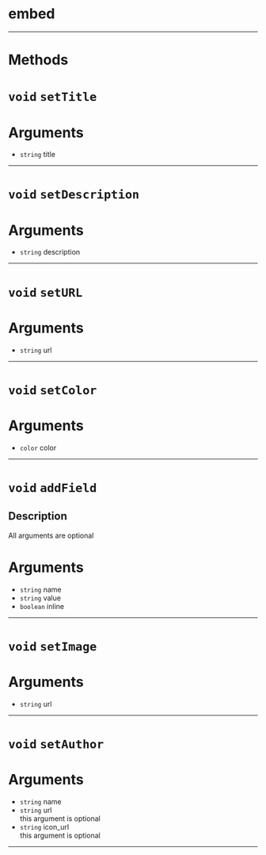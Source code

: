 # embed


---
# Methods
# `void` `setTitle`

# Arguments
* `string` title  

---
# `void` `setDescription`

# Arguments
* `string` description  

---
# `void` `setURL`

# Arguments
* `string` url  

---
# `void` `setColor`

# Arguments
* `color` color  

---
# `void` `addField`


Description
---
All arguments are optional  
# Arguments
* `string` name  
* `string` value  
* `boolean` inline  

---
# `void` `setImage`

# Arguments
* `string` url  

---
# `void` `setAuthor`

# Arguments
* `string` name  
* `string` url  
this argument is optional  
* `string` icon_url  
this argument is optional  

---
